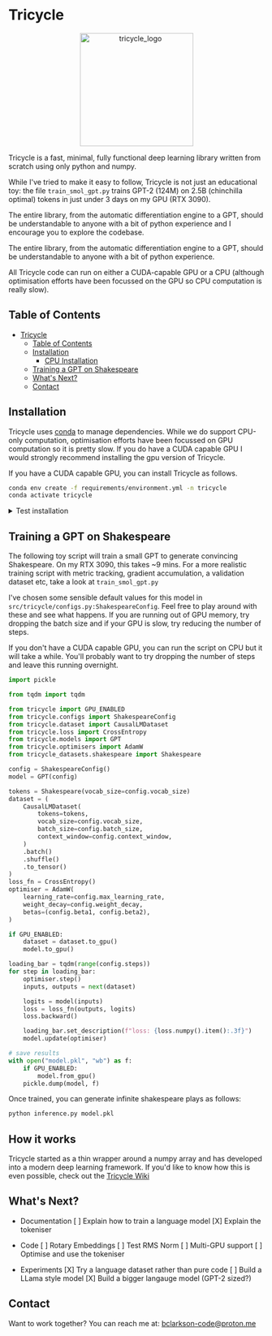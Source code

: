 # Tricycle

<p align="center">
    <img width="223" alt="tricycle_logo" src="https://github.com/bclarkson-code/Tricycle/assets/57139598/62405944-b27b-49bc-93c3-17ba93fc8ad7">
</p>

Tricycle is a fast, minimal, fully functional deep learning library written from scratch using only python and numpy.

While I've tried to make it easy to follow, Tricycle is not just an educational toy: the file `train_smol_gpt.py` trains GPT-2 (124M) on 2.5B (chinchilla optimal) tokens in just under 3 days on my GPU (RTX 3090).


The entire library, from the automatic differentiation engine to a GPT, should be understandable to anyone with a bit of python experience and I encourage you to explore the codebase.

The entire library, from the automatic differentiation engine to a GPT, should be understandable to anyone with a bit of python experience.

All Tricycle code can run on either a CUDA-capable GPU or a CPU (although optimisation efforts have been focussed on the GPU so CPU computation is really slow).

## Table of Contents
- [Tricycle](#tricycle)
  - [Table of Contents](#table-of-contents)
  - [Installation](#installation)
    - [CPU Installation](#cpu-installation)
  - [Training a GPT on Shakespeare](#training-a-gpt-on-shakespeare)
  - [What's Next?](#whats-next)
  - [Contact](#contact)

## Installation

Tricycle uses [conda](https://docs.conda.io/en/latest/) to manage dependencies. While we do support CPU-only computation, optimisation efforts have been focussed on GPU computation so it is pretty slow. If you do have a CUDA capable GPU I would strongly recommend installing the gpu version of Tricycle.

If you have a CUDA capable GPU, you can install Tricycle as follows.

```bash
conda env create -f requirements/environment.yml -n tricycle
conda activate tricycle
```

<details>
    <summary>Test installation</summary>
If you want to install test dependencies with GPU support you can do the following.

```bash
conda env create -f requirements/environment.test.yml -n tricycle
conda activate tricycle
```

If you want to install test dependencies on CPU you can do the following.

```bash
conda env create -f requirements/environment.cpu.test.yml -n tricycle
conda activate tricycle
```

</details>

## Training a GPT on Shakespeare

The following toy script will train a small GPT to generate convincing Shakespeare.
On my RTX 3090, this takes ~9 mins. For a more realistic training script with metric tracking, gradient accumulation, a validation dataset etc, take a look at `train_smol_gpt.py`

I've chosen some sensible default values for this model in `src/tricycle/configs.py:ShakespeareConfig`. Feel free to play around with these and see what happens.
If you are running out of GPU memory, try dropping the batch size and if your GPU is slow, try reducing the number of steps.

If you don't have a CUDA capable GPU, you can run the script on CPU but it will take a while. You'll probably want to try dropping the number of steps and leave this running overnight.
```python
import pickle

from tqdm import tqdm

from tricycle import GPU_ENABLED
from tricycle.configs import ShakespeareConfig
from tricycle.dataset import CausalLMDataset
from tricycle.loss import CrossEntropy
from tricycle.models import GPT
from tricycle.optimisers import AdamW
from tricycle_datasets.shakespeare import Shakespeare

config = ShakespeareConfig()
model = GPT(config)

tokens = Shakespeare(vocab_size=config.vocab_size)
dataset = (
    CausalLMDataset(
        tokens=tokens,
        vocab_size=config.vocab_size,
        batch_size=config.batch_size,
        context_window=config.context_window,
    )
    .batch()
    .shuffle()
    .to_tensor()
)
loss_fn = CrossEntropy()
optimiser = AdamW(
    learning_rate=config.max_learning_rate,
    weight_decay=config.weight_decay,
    betas=(config.beta1, config.beta2),
)

if GPU_ENABLED:
    dataset = dataset.to_gpu()
    model.to_gpu()

loading_bar = tqdm(range(config.steps))
for step in loading_bar:
    optimiser.step()
    inputs, outputs = next(dataset)

    logits = model(inputs)
    loss = loss_fn(outputs, logits)
    loss.backward()

    loading_bar.set_description(f"loss: {loss.numpy().item():.3f}")
    model.update(optimiser)

# save results
with open("model.pkl", "wb") as f:
    if GPU_ENABLED:
        model.from_gpu()
    pickle.dump(model, f)
```

Once trained, you can generate infinite shakespeare plays as follows:

```bash
python inference.py model.pkl
```

## How it works

Tricycle started as a thin wrapper around a numpy array and has developed into
a modern deep learning framework. If you'd like to know how this is even
possible, check out the [Tricycle Wiki](https://github.com/bclarkson-code/Tricycle/wiki/How-it-works)
## What's Next?

 - Documentation
    [ ] Explain how to train a language model
    [X] Explain the tokeniser

 - Code
    [ ] Rotary Embeddings
    [ ] Test RMS Norm
    [ ] Multi-GPU support
    [ ] Optimise and use the tokeniser

 - Experiments
    [X] Try a language dataset rather than pure code
    [ ] Build a LLama style model
    [X] Build a bigger langauge model (GPT-2 sized?)

<!-- ### Training a Language model -->
<!---->
<!-- Now we've built our langauge model, we need to actually train it.  -->

## Contact

Want to work together? You can reach me at: [bclarkson-code@proton.me](mailto:bclarkson-code@proton.me)
